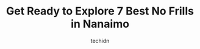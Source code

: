 ---
layout: ampstory
image: https://i0.wp.com/www.auto.or.id/wp-content/uploads/2023/06/buy-low-foods-0-nanaimo-1686327239.jpeg?resize=640,853
author: techidn
featured: false
description: Nanaimo, British Columbia, Canada is a haven for No Frills enthusiasts, boasting an impressive array of 7 top-notch establishments. Whether youre a seasoned connoisseur or simply curious to
title: Get Ready to Explore 7 Best No Frills in Nanaimo
cover:
   title: Get Ready to Explore 7 Best No Frills in Nanaimo
   subtitle: AUTO.OR.ID
   background: https://www.auto.or.id/wp-content/uploads/2023/06/buy-low-foods-0-nanaimo-1686327239.jpeg

pages: 
 - layout: thirds
   top: <h1>#1 Mikes NOFRILLS Vancouver</h1>
   bottom: "<p>There was no price on some clearance stuff so the cashier called the manager up and he gave me both items for a buck each !Some of the cashiers have that gross a$$ stuck </p>"
   background: https://www.auto.or.id/wp-content/uploads/2023/06/buy-low-foods-1-nanaimo-1686327240.jpeg
   backgroundblur: true
 - layout: thirds
   top: <h1>#2 Real Canadian Superstore Metral Drive</h1>
   bottom: "<p>6435 Metral Dr, Nanaimo, BC V9T 2L9, Canada</p>"
   background: https://www.auto.or.id/wp-content/uploads/2023/06/buy-low-foods-2-nanaimo-1686327241.jpeg
   cta:
      link: https://www.auto.or.id/get-ready-to-explore-7-best-no-frills-in-nanaimo/
      text: Get Ready to Explore 7 Best No Frills in Nanaimo
 - layout: thirds
   top: <h1>#3 Prakashs NOFRILLS Surrey</h1>
   bottom: "<p>15355 Fraser Hwy, Surrey, BC V3R 3P3, Canada</p>"
   background: https://images.unsplash.com/photo-1653047256226-ab0d16c758d5?ixlib=rb-4.0.3&ixid=MnwxMjA3fDB8MHxwaG90by1wYWdlfHx8fGVufDB8fHx8&auto=format&fit=crop&w=640&h=853&q=80
   cta:
      link: https://www.auto.or.id/get-ready-to-explore-7-best-no-frills-in-nanaimo/
      text: Get Ready to Explore 7 Best No Frills in Nanaimo
 - layout: thirds
   top: <h1>#4 Deepus NOFRILLS Surrey</h1>
   bottom: "<p>12852 96 Ave #108, Surrey, BC V3V 6A8, Canada</p>"
   background: https://images.unsplash.com/photo-1519752441410-d3ca70ecb937?ixlib=rb-4.0.3&ixid=MnwxMjA3fDB8MHxwaG90by1wYWdlfHx8fGVufDB8fHx8&auto=format&fit=crop&w=640&h=853&q=80
   cta:
      link: https://www.auto.or.id/get-ready-to-explore-7-best-no-frills-in-nanaimo/
      text: Get Ready to Explore 7 Best No Frills in Nanaimo
 - layout: thirds
   top: <h1>#5 Deans NOFRILLS Vancouver</h1>
   bottom: "<p>4508 Fraser St, Vancouver, BC V5V 4G7, Canada</p>"
   background: https://images.unsplash.com/photo-1603224683825-22b15546560d?ixlib=rb-4.0.3&ixid=MnwxMjA3fDB8MHxwaG90by1wYWdlfHx8fGVufDB8fHx8&auto=format&fit=crop&w=640&h=853&q=80
   cta:
      link: https://www.auto.or.id/get-ready-to-explore-7-best-no-frills-in-nanaimo/
      text: Get Ready to Explore 7 Best No Frills in Nanaimo
 - layout: thirds
   top: <h1>#6 Justins NOFRILLS Vancouver</h1>
   bottom: "<p>1688 W 4th Ave, Vancouver, BC V6J 0B7, Canada</p>"
   background: https://images.unsplash.com/photo-1577696467479-4c92df55c24a?ixlib=rb-4.0.3&ixid=MnwxMjA3fDB8MHxwaG90by1wYWdlfHx8fGVufDB8fHx8&auto=format&fit=crop&w=640&h=853&q=80
   cta:
      link: https://www.auto.or.id/get-ready-to-explore-7-best-no-frills-in-nanaimo/
      text: Get Ready to Explore 7 Best No Frills in Nanaimo
 - layout: thirds
   top: <h1>#7 Brandon & Joannys NOFRILLS Vancouver</h1>
   bottom: "<p>1030 Denman St #101, Vancouver, BC V6G 2M6, Canada</p>"
   background: https://images.unsplash.com/photo-1604755948429-a463f1d43c45?ixlib=rb-4.0.3&ixid=MnwxMjA3fDB8MHxwaG90by1wYWdlfHx8fGVufDB8fHx8&auto=format&fit=crop&w=640&h=853&q=80
   cta:
      link: https://www.auto.or.id/get-ready-to-explore-7-best-no-frills-in-nanaimo/
      text: Get Ready to Explore 7 Best No Frills in Nanaimo
 - layout: thirds
   middle: Continue reading...
   background: https://images.unsplash.com/photo-1608506876688-ab805ee6c2c6?ixlib=rb-4.0.3&ixid=MnwxMjA3fDB8MHxwaG90by1wYWdlfHx8fGVufDB8fHx8&auto=format&fit=crop&w=640&h=853&q=80
   cta:
      link: https://www.auto.or.id/get-ready-to-explore-7-best-no-frills-in-nanaimo/
      text: Get Ready to Explore 7 Best No Frills in Nanaimo

---